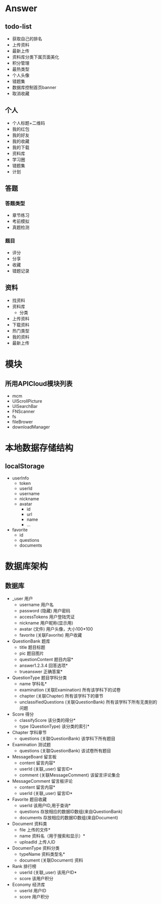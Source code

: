 # Answer #

## todo-list ##
- 获取自己的排名
- 上传资料
- 最新上传
- 资料库分类下属页面美化
- 积分管理
- 最热类型
- 个人头像
- 错题集
- 数据库控制首页banner
- 取消收藏

## 个人 ##
- 个人标题+二维码
- 我的红包
- 我的好友
- 我的收藏
- 我的下载
- 资料库
- 学习圈
- 错题集
- 计划

## 答题 ##
### 答题类型 ###
- 章节练习
- 考前模拟
- 真题检测

### 题目 ###
- 评分
- 分享
- 收藏
- 错题记录

## 资料 ##
- 找资料
- 资料库
	- 分类
- 上传资料
- 下载资料
- 热门类型
- 我的资料
- 最新上传

# 模块 #
## 所用APICloud模块列表 ##
- mcm
- UIScrollPicture
- UISearchBar
- FNScanner
- fs
- fileBrower
- downloadManager

# 本地数据存储结构 #
## localStorage ##
- userInfo
	- token
	- userId
	- username
	- nickname
	- avatar
		- id
		- url
		- name
		- ...
- favorite
	- id
	- questions
	- documents

# 数据库架构 #
## 数据库 ##
- _user 用户
	- username 用户名
	- password (隐藏) 用户密码
	- accessTokens 用户登陆凭证
	- nickname 用户昵称(显示用)
	- avatar (文件) 用户头像，大小100*100
	- favorite (关联Favorite) 用户收藏
- QuestionBank 题库
	- title 题目标题
	- pic 题目图片
	- questionContent 题目内容*
	- answer1.2.3.4 回答选项*
	- trueanswer 正确答案*
- QuestionType 题目学科分类
	- name 学科名*
	- examination (关联Examination) 所有该学科下的试卷
	- chapter (关联Chapter) 所有该学科下的章节
	- unclassifiedQuestions (关联QuestionBank) 所有该学科下所有无类别的问题
- Score 得分
	- classifyScore 该分类的得分*
	- type (QuestionType) 该分类的索引*
- Chapter 学科章节
	- questions (关联QuestionBank) 该学科下所有题目
- Examination 测试题
	- questions (关联QuestionBank) 该试卷所有题目
- MessageBoard 留言板
	- content 留言内容*
	- userId (关联_user) 留言ID*
	- comment (关联MessageComment) 该留言评论集合
- MessageComment 留言板评论
	- content 留言内容*
	- userId (关联_user) 留言ID*
- Favorite 题目收藏
	- userId 该用户ID,用于查询*
	- questions 存放相应的数据ID数组(来自QuestionBank)
	- documents 存放相应的数据ID数组(来自Document)
- Document 资料类
	- file 上传的文件*
	- name 资料名（用于搜索和显示）*
	- uploadId 上传人ID
- DocumenType 资料分类
	- typeName 资料类型名*
	- document (关联Document) 资料
- Rank 排行榜
	- userId (关联_user) 该用户ID*
	- score 该用户积分
- Economy 经济库
	- userId 用户ID
	- score 用户积分